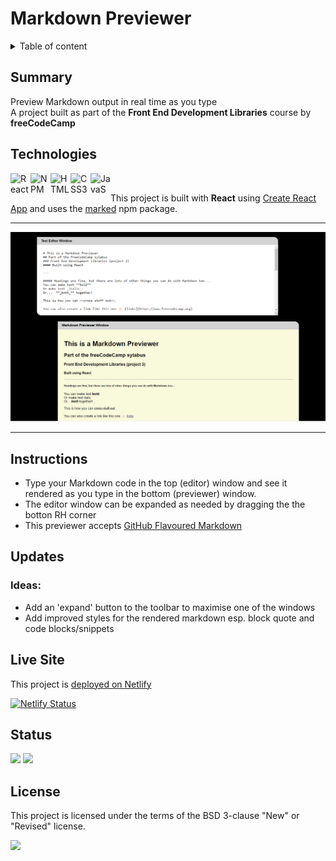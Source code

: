 # Markdown Previewer

<details>
<summary>Table of content</summary>
  
## Table of Content
- [Summary](#summary)
- [Technologies](#technologies)
- [Instructions](#instructions)
- [Updates](#updates)
- [Live Site](#live-site)  
- [Status](#status)
- [License](#license)

</details>

## Summary

Preview Markdown output in real time as you type<br>
A project built as part of the **Front End Development Libraries** course by **freeCodeCamp**

## Technologies

[
<img align="left" height="32" width="32" alt="React" src="https://cdn.jsdelivr.net/npm/simple-icons@v3/icons/react.svg" />
<img align="left" height="32" width="32" alt="NPM" src="https://cdn.jsdelivr.net/npm/simple-icons@v3/icons/npm.svg" />
<img align="left" height="32" width="32" alt="HTML5" src="https://cdn.jsdelivr.net/npm/simple-icons@v3/icons/html5.svg" />
<img align="left" height="32" width="32" alt="CSS3" src="https://cdn.jsdelivr.net/npm/simple-icons@v3/icons/css3.svg" />
<img align="left" height="32" width="32" alt="JavaScript" src="https://cdn.jsdelivr.net/npm/simple-icons@v3/icons/javascript.svg" />
](https://github.com/MakeItBack/Learning-Tracker)<br>

This project is built with **React** using [Create React App](https://github.com/facebook/create-react-app) and uses the [marked](https://github.com/markedjs/marked) npm package.

---

![Markdown Previewer screenshot](public/screenshot.png)

---

## Instructions

- Type your Markdown code in the top (editor) window and see it rendered as you type in the bottom (previewer) window.
- The editor window can be expanded as needed by dragging the the botton RH corner
- This previewer accepts [GitHub Flavoured Markdown](https://github.github.com/gfm/)

## Updates

### Ideas:
- Add an 'expand' button to the toolbar to maximise one of the windows
- Add improved styles for the rendered markdown esp. block quote and code blocks/snippets

## Live Site

This project is [deployed on Netlify](https://md-pvwr.netlify.app/)

[![Netlify Status](https://api.netlify.com/api/v1/badges/175a55ce-71b5-43f2-bdff-4551342149f6/deploy-status)](https://app.netlify.com/sites/md-pvwr/deploys)

## Status

<a href="https://GitHub.com/MakeItBack/Markdown-Previewer/graphs/commit-activity"><img src="https://img.shields.io/badge/Maintained%3F-yes-green.svg"></a>
<a href="https://GitHub.com/MakeItBack/Markdown-Previewer/commit"><img src="https://img.shields.io/github/last-commit/MakeItBack/Markdown-Previewer"></a>

## License

This project is licensed under the terms of the BSD 3-clause "New" or "Revised" license.

<a href="https://opensource.org/licenses"><img src="https://img.shields.io/github/license/MakeItBack/Markdown-Previewer?color=dodgerblue"></a><br>
